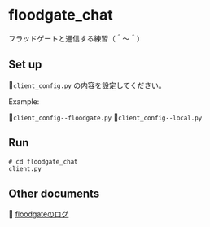 # floodgate_chat

フラッドゲートと通信する練習（＾～＾）

## Set up

📄`client_config.py` の内容を設定してください。  

Example:  

📄`client_config--floodgate.py`
📄`client_config--local.py`

## Run

```shell
# cd floodgate_chat
client.py
```

## Other documents

📖 [floodgateのログ](http://wdoor.c.u-tokyo.ac.jp/shogi/x/shogi-server.log)  
